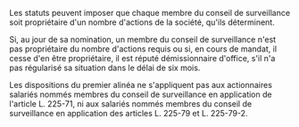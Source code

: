 Les statuts peuvent imposer que chaque membre du conseil de surveillance soit propriétaire d'un nombre d'actions de la société, qu'ils déterminent.

Si, au jour de sa nomination, un membre du conseil de surveillance n'est pas propriétaire du nombre d'actions requis ou si, en cours de mandat, il cesse d'en être propriétaire, il est réputé démissionnaire d'office, s'il n'a pas régularisé sa situation dans le délai de six mois.

Les dispositions du premier alinéa ne s'appliquent pas aux actionnaires salariés nommés membres du conseil de surveillance en application de l'article L. 225-71, ni aux salariés nommés membres du conseil de surveillance en application des articles L. 225-79 et L. 225-79-2.
